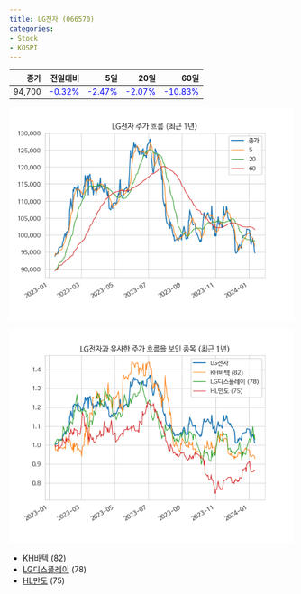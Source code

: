 ```yaml
---
title: LG전자 (066570)
categories:
- Stock
- KOSPI
---
```


|종가|전일대비|5일|20일|60일|
|---:|-------:|--:|---:|---:|
|94,700|<span style="color: blue">-0.32%</span>|<span style="color: blue">-2.47%</span>|<span style="color: blue">-2.07%</span>|<span style="color: blue">-10.83%</span>|


<!-- more -->

![066570](/assets/images/stock/066570.png)

![066570](/assets/images/stock/066570_sim.png)

- [KH바텍](/060720/) (82)
- [LG디스플레이](/034220/) (78)
- [HL만도](//204320/) (75)